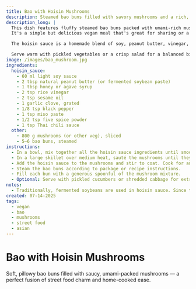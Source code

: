 ```yaml
---
title: Bao with Hoisin Mushrooms
description: Steamed bao buns filled with savory mushrooms and a rich, homemade hoisin sauce.
description_long: |
  This dish features fluffy steamed bao buns packed with umami-rich mushrooms glazed in a sweet, tangy, and nutty hoisin sauce. 
  It's a simple but delicious vegan meal that's great for sharing or a casual bite.

  The hoisin sauce is a homemade blend of soy, peanut butter, vinegar, miso, and spices. While traditional hoisin often includes fermented soybeans, those can be tricky to find — miso makes a great substitute.

  Serve warm with pickled vegetables or a crisp salad for a balanced bite.
image: /images/bao_mushroom.jpg
ingredients:
  hoisin_sauce:
    - 60 ml light soy sauce
    - 2 tbsp natural peanut butter (or fermented soybean paste)
    - 1 tbsp honey or agave syrup
    - 2 tsp rice vinegar
    - 2 tsp sesame oil
    - 1 garlic clove, grated
    - 1/8 tsp black pepper
    - 1 tsp miso paste
    - 1/2 tsp five spice powder
    - 1 tsp Thai chili sauce
  other:
    - 800 g mushrooms (or other veg), sliced
    - 5–6 bao buns, steamed
instructions:
  - In a bowl, mix together all the hoisin sauce ingredients until smooth.
  - In a large skillet over medium heat, sauté the mushrooms until they release moisture and begin to brown.
  - Add the hoisin sauce to the mushrooms and stir to coat. Cook for another 2–3 minutes until the sauce thickens slightly.
  - Steam the bao buns according to package or recipe instructions.
  - Fill each bun with a generous spoonful of the mushroom mixture.
  - Optional: Serve with pickled cucumbers or shredded cabbage for extra crunch.
notes:
  - Traditionally, fermented soybeans are used in hoisin sauce. Since they're hard to find, miso paste is a great alternative.
created: 07-14-2025
tags:
  - vegan
  - bao
  - mushrooms
  - street food
  - asian
---
```


# Bao with Hoisin Mushrooms

Soft, pillowy bao buns filled with saucy, umami-packed mushrooms — a perfect fusion of street food charm and home-cooked ease.
